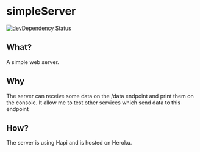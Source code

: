 # simpleServer
[![devDependency Status](https://david-dm.org/SimonLab/simpleServer/dev-status.svg)](https://david-dm.org/SimonLab/simpleServer#info=devDependencies)
## What?

A simple web server.

## Why

The server can receive some data on the /data endpoint and print them on the console. It allow me to test other services which send data to this endpoint

## How?

The server is using Hapi and is hosted on Heroku.
